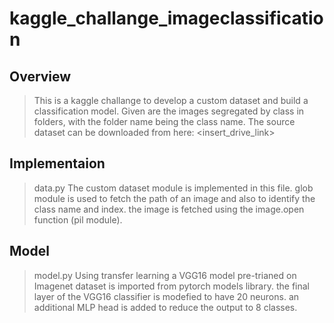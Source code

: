 # kaggle_challange_imageclassification

## Overview
>This is a kaggle challange to develop a custom dataset and build a classification model. Given are the images segregated by class in folders, with the folder name being the class name. The source dataset can be downloaded from here: <insert_drive_link> 

## Implementaion
>data.py
>The custom dataset module is implemented in this file. glob module is used to fetch the path of an image and also to identify the class name and index. the image is fetched using the image.open function (pil module).

## Model
>model.py
>Using transfer learning a VGG16 model pre-trianed on Imagenet dataset is imported from pytorch models library. the final layer of the VGG16 classifier is modefied to have 20 neurons. an additional MLP head is added to reduce the output to 8 classes.

